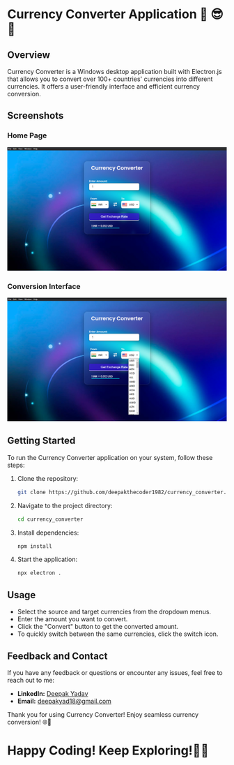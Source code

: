 # Currency Converter Application 🚀 😎 💸

## Overview

Currency Converter is a Windows desktop application built with Electron.js that allows you to convert over 100+ countries' currencies into different currencies. It offers a user-friendly interface and efficient currency conversion.

## Screenshots

### Home Page
![Home Page](image.png)

### Conversion Interface
![Conversion Interface](image-1.png)

## Getting Started

To run the Currency Converter application on your system, follow these steps:

1. Clone the repository:
   ```bash
   git clone https://github.com/deepakthecoder1982/currency_converter.git
   ```

2. Navigate to the project directory:
   ```bash
   cd currency_converter
   ```

3. Install dependencies:
   ```bash
   npm install
   ```

4. Start the application:
   ```bash
   npx electron .
   ```

## Usage

- Select the source and target currencies from the dropdown menus.
- Enter the amount you want to convert.
- Click the "Convert" button to get the converted amount.
- To quickly switch between the same currencies, click the switch icon.

## Feedback and Contact

If you have any feedback or questions or encounter any issues, feel free to reach out to me:

- **LinkedIn:** [Deepak Yadav](https://www.linkedin.com/in/deepak-archana-mahesh-yadav/)
- **Email:** deepakyad18@gmail.com

Thank you for using Currency Converter! Enjoy seamless currency conversion! 🌐💱

# Happy Coding! Keep Exploring!🎉😎
